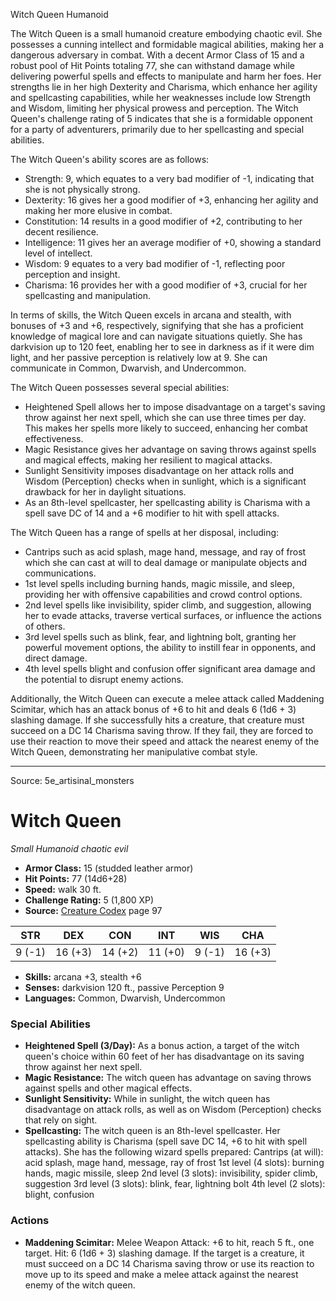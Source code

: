 <MonsterName/>Witch Queen</MonsterName>
<CreatureType/>Humanoid</CreatureType>

<summary>The Witch Queen is a small humanoid creature embodying chaotic evil. She possesses a cunning intellect and formidable magical abilities, making her a dangerous adversary in combat. With a decent Armor Class of 15 and a robust pool of Hit Points totaling 77, she can withstand damage while delivering powerful spells and effects to manipulate and harm her foes. Her strengths lie in her high Dexterity and Charisma, which enhance her agility and spellcasting capabilities, while her weaknesses include low Strength and Wisdom, limiting her physical prowess and perception. The Witch Queen's challenge rating of 5 indicates that she is a formidable opponent for a party of adventurers, primarily due to her spellcasting and special abilities.</summary>

<detail>

The Witch Queen's ability scores are as follows: 
- Strength: 9, which equates to a very bad modifier of -1, indicating that she is not physically strong.
- Dexterity: 16 gives her a good modifier of +3, enhancing her agility and making her more elusive in combat.
- Constitution: 14 results in a good modifier of +2, contributing to her decent resilience.
- Intelligence: 11 gives her an average modifier of +0, showing a standard level of intellect.
- Wisdom: 9 equates to a very bad modifier of -1, reflecting poor perception and insight.
- Charisma: 16 provides her with a good modifier of +3, crucial for her spellcasting and manipulation.

In terms of skills, the Witch Queen excels in arcana and stealth, with bonuses of +3 and +6, respectively, signifying that she has a proficient knowledge of magical lore and can navigate situations quietly. She has darkvision up to 120 feet, enabling her to see in darkness as if it were dim light, and her passive perception is relatively low at 9. She can communicate in Common, Dwarvish, and Undercommon.

The Witch Queen possesses several special abilities:
- Heightened Spell allows her to impose disadvantage on a target's saving throw against her next spell, which she can use three times per day. This makes her spells more likely to succeed, enhancing her combat effectiveness.
- Magic Resistance gives her advantage on saving throws against spells and magical effects, making her resilient to magical attacks.
- Sunlight Sensitivity imposes disadvantage on her attack rolls and Wisdom (Perception) checks when in sunlight, which is a significant drawback for her in daylight situations.
- As an 8th-level spellcaster, her spellcasting ability is Charisma with a spell save DC of 14 and a +6 modifier to hit with spell attacks. 

The Witch Queen has a range of spells at her disposal, including:
- Cantrips such as acid splash, mage hand, message, and ray of frost which she can cast at will to deal damage or manipulate objects and communications.
- 1st level spells including burning hands, magic missile, and sleep, providing her with offensive capabilities and crowd control options.
- 2nd level spells like invisibility, spider climb, and suggestion, allowing her to evade attacks, traverse vertical surfaces, or influence the actions of others.
- 3rd level spells such as blink, fear, and lightning bolt, granting her powerful movement options, the ability to instill fear in opponents, and direct damage.
- 4th level spells blight and confusion offer significant area damage and the potential to disrupt enemy actions.

Additionally, the Witch Queen can execute a melee attack called Maddening Scimitar, which has an attack bonus of +6 to hit and deals 6 (1d6 + 3) slashing damage. If she successfully hits a creature, that creature must succeed on a DC 14 Charisma saving throw. If they fail, they are forced to use their reaction to move their speed and attack the nearest enemy of the Witch Queen, demonstrating her manipulative combat style.</detail>



---

Source: 5e_artisinal_monsters

# Witch Queen

*Small* *Humanoid* *chaotic evil*

- **Armor Class:** 15 (studded leather armor)
- **Hit Points:** 77 (14d6+28)
- **Speed:** walk 30 ft.
- **Challenge Rating:** 5 (1,800 XP)
- **Source:** [Creature Codex](https://koboldpress.com/kpstore/product/creature-codex-for-5th-edition-dnd) page 97

| STR | DEX | CON | INT | WIS | CHA |
| --- | --- | --- | --- | --- | --- |
| 9 (-1) | 16 (+3) | 14 (+2) | 11 (+0) | 9 (-1) | 16 (+3) |

- **Skills:** arcana +3, stealth +6
- **Senses:** darkvision 120 ft., passive Perception 9
- **Languages:** Common, Dwarvish, Undercommon

### Special Abilities

- **Heightened Spell (3/Day):** As a bonus action, a target of the witch queen's choice within 60 feet of her has disadvantage on its saving throw against her next spell.
- **Magic Resistance:** The witch queen has advantage on saving throws against spells and other magical effects.
- **Sunlight Sensitivity:** While in sunlight, the witch queen has disadvantage on attack rolls, as well as on Wisdom (Perception) checks that rely on sight.
- **Spellcasting:** The witch queen is an 8th-level spellcaster. Her spellcasting ability is Charisma (spell save DC 14, +6 to hit with spell attacks). She has the following wizard spells prepared: 
Cantrips (at will): acid splash, mage hand, message, ray of frost
1st level (4 slots): burning hands, magic missile, sleep
2nd level (3 slots): invisibility, spider climb, suggestion
3rd level (3 slots): blink, fear, lightning bolt
4th level (2 slots): blight, confusion

### Actions

- **Maddening Scimitar:** Melee Weapon Attack: +6 to hit, reach 5 ft., one target. Hit: 6 (1d6 + 3) slashing damage. If the target is a creature, it must succeed on a DC 14 Charisma saving throw or use its reaction to move up to its speed and make a melee attack against the nearest enemy of the witch queen.




